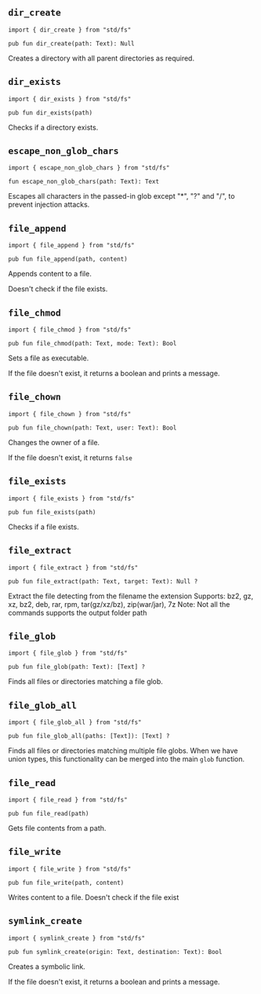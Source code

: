 ## `dir_create`

```ab
import { dir_create } from "std/fs"
```

```ab
pub fun dir_create(path: Text): Null 
```

Creates a directory with all parent directories as required.


## `dir_exists`

```ab
import { dir_exists } from "std/fs"
```

```ab
pub fun dir_exists(path) 
```

Checks if a directory exists.


## `escape_non_glob_chars`

```ab
import { escape_non_glob_chars } from "std/fs"
```

```ab
fun escape_non_glob_chars(path: Text): Text 
```

Escapes all characters in the passed-in glob except "*", "?" and "/",
to prevent injection attacks.


## `file_append`

```ab
import { file_append } from "std/fs"
```

```ab
pub fun file_append(path, content) 
```

Appends content to a file.

Doesn't check if the file exists.


## `file_chmod`

```ab
import { file_chmod } from "std/fs"
```

```ab
pub fun file_chmod(path: Text, mode: Text): Bool 
```

Sets a file as executable.

If the file doesn't exist, it returns a boolean and prints a message.


## `file_chown`

```ab
import { file_chown } from "std/fs"
```

```ab
pub fun file_chown(path: Text, user: Text): Bool 
```

Changes the owner of a file.

If the file doesn't exist, it returns `false`


## `file_exists`

```ab
import { file_exists } from "std/fs"
```

```ab
pub fun file_exists(path) 
```

Checks if a file exists.


## `file_extract`

```ab
import { file_extract } from "std/fs"
```

```ab
pub fun file_extract(path: Text, target: Text): Null ? 
```

Extract the file detecting from the filename the extension
Supports: bz2, gz, xz, bz2, deb, rar, rpm, tar(gz/xz/bz), zip(war/jar), 7z
Note: Not all the commands supports the output folder path


## `file_glob`

```ab
import { file_glob } from "std/fs"
```

```ab
pub fun file_glob(path: Text): [Text] ? 
```

Finds all files or directories matching a file glob.


## `file_glob_all`

```ab
import { file_glob_all } from "std/fs"
```

```ab
pub fun file_glob_all(paths: [Text]): [Text] ? 
```

Finds all files or directories matching multiple file globs. When
we have union types, this functionality can be merged into the main
`glob` function.


## `file_read`

```ab
import { file_read } from "std/fs"
```

```ab
pub fun file_read(path) 
```

Gets file contents from a path.


## `file_write`

```ab
import { file_write } from "std/fs"
```

```ab
pub fun file_write(path, content) 
```

Writes content to a file.
Doesn't check if the file exist


## `symlink_create`

```ab
import { symlink_create } from "std/fs"
```

```ab
pub fun symlink_create(origin: Text, destination: Text): Bool 
```

Creates a symbolic link.

If the file doesn't exist, it returns a boolean and prints a message.


